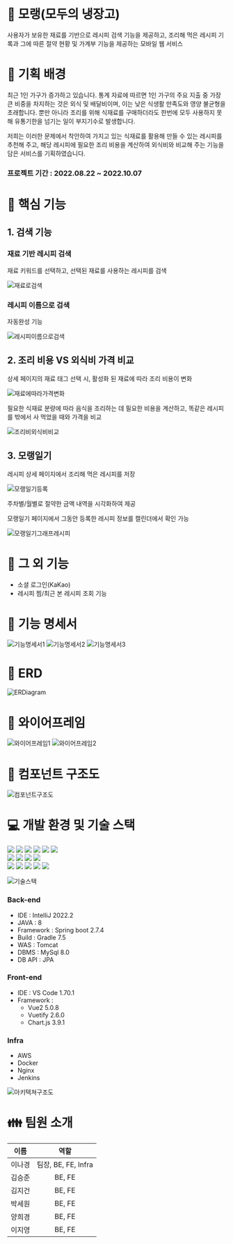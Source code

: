 # 🍴 모랭(모두의 냉장고)
사용자가 보유한 재료를 기반으로 레시피 검색 기능을 제공하고, 조리해 먹은 레시피 기록과 그에 따른 절약 현황 및 가계부 기능을 제공하는 모바일 웹 서비스

# 💭 기획 배경
최근 1인 가구가 증가하고 있습니다. 통계 자료에 따르면 1인 가구의 주요 지출 중 가장 큰 비중을 차지하는 것은 외식 및 배달비이며, 이는 낮은 식생활 만족도와 영양 불균형을 초래합니다. 뿐만 아니라 조리를 위해 식재료를 구매하더라도 한번에 모두 사용하지 못해 유통기한을 넘기는 일이 부지기수로 발생합니다.

저희는 이러한 문제에서 착안하여 가지고 있는 식재료를 활용해 만들 수 있는 레시피를 추천해 주고, 해당 레시피에 필요한 조리 비용을 계산하여 외식비와 비교해 주는 기능을 담은 서비스를 기획하였습니다.

### 프로젝트 기간 : 2022.08.22 ~ 2022.10.07

# 🍴 핵심 기능

## 1. 검색 기능

### 재료 기반 레시피 검색
재료 키워드를 선택하고, 선택된 재료를 사용하는 레시피를 검색

![재료로검색](/uploads/c2033914cdc1ba1eabac494ac5ea1bfb/재료로검색.gif)

### 레시피 이름으로 검색
자동완성 기능

![레시피이름으로검색](/uploads/f6c0c2ff4a7c9ccaf5304b1a7f348df2/레시피이름으로검색.gif)

## 2. 조리 비용 VS 외식비 가격 비교

상세 페이지의 재료 태그 선택 시, 활성화 된 재료에 따라 조리 비용이 변화

![재료에따라가격변화](/uploads/b27afd72a3c4cd03d8e10af1f939e1b8/재료에따라가격변화.gif)

필요한 식재료 분량에 따라 음식을 조리하는 데 필요한 비용을 계산하고, 똑같은 레시피를 밖에서 사 먹었을 때와 가격을 비교

![조리비외식비비교](/uploads/5198fece4017c3a2fc95ca2ffaf911c8/조리비외식비비교.gif)

## 3. 모랭일기

레시피 상세 페이지에서 조리해 먹은 레시피를 저장

![모랭일기등록](/uploads/dfaa82cf1f20efdc9616f19757e7c5b7/모랭일기등록.gif)

주차별/월별로 절약한 금액 내역을 시각화하여 제공

모랭일기 페이지에서 그동안 등록한 레시피 정보를 캘린더에서 확인 가능

![모랭일기그래프레시피](/uploads/6ab92b901a6b3f54a67d2cb9d1c1ae32/모랭일기그래프레시피.gif)

# 🍴 그 외 기능
- 소셜 로그인(KaKao)
- 레시피 찜/최근 본 레시피 조회 기능

# 📃 기능 명세서
![기능명세서1](/uploads/43a7f441ca5a51616442be1b354c711d/기능명세서1.png)
![기능명세서2](/uploads/8adde40cb6e2ca9225dcb418fcad1611/기능명세서2.png)
![기능명세서3](/uploads/5a02783cbc5b6cc328f998843eee469c/기능명세서3.png)

# 📃 ERD
![ERDiagram](/uploads/15bb510ed197f22f77cac5a9c3af0552/ERDiagram.png)

# 📃 와이어프레임
![와이어프레임1](/uploads/7d141b7e39ae84e6b9c25777ff719756/와이어프레임1.png)
![와이어프레임2](/uploads/910a8577f47ab5717968b22e962515f9/와이어프레임2.png)

# 📃 컴포넌트 구조도
![컴포넌트구조도](/uploads/43c53d988e25a01348a5107e19875d96/컴포넌트구조도.png)

# 💻 개발 환경 및 기술 스택
<img src="https://img.shields.io/badge/springboot-6DB33F?style=for-the-badge&logo=springboot&logoColor=white">

<img src="https://img.shields.io/badge/java-007396?style=for-the-badge&logo=java&logoColor=white">

<img src="https://img.shields.io/badge/gradle-02303A?style=for-the-badge&logo=gradle&logoColor=white">

<img src="https://img.shields.io/badge/python-3776AB?style=for-the-badge&logo=python&logoColor=white">

<img src="https://img.shields.io/badge/mysql-4479A1?style=for-the-badge&logo=mysql&logoColor=white">

<img src="https://img.shields.io/badge/Apache Hadoop-66CCFF?style=for-the-badge&logo=ApacheHadoop&logoColor=white">

<br>

<img src="https://img.shields.io/badge/vue.js-4FC08D?style=for-the-badge&logo=vue.js&logoColor=white">

<img src="https://img.shields.io/badge/vuetify-1867C0?style=for-the-badge&logo=Vuetify&logoColor=white">

<img src="https://img.shields.io/badge/javascript-F7DF1E?style=for-the-badge&logo=javascript&logoColor=black">

<img src="https://img.shields.io/badge/css-1572B6?style=for-the-badge&logo=css3&logoColor=white">

<br>

<img src="https://img.shields.io/badge/amazonaws-232F3E?style=for-the-badge&logo=amazonaws&logoColor=white">

<img src="https://img.shields.io/badge/apache tomcat-F8DC75?style=for-the-badge&logo=apachetomcat&logoColor=white">

<img src="https://img.shields.io/badge/NGINX-009639?style=for-the-badge&logo=NGINX&logoColor=white">

<img src="https://img.shields.io/badge/Docker-2496ED?style=for-the-badge&logo=Docker&logoColor=white">

<img src="https://img.shields.io/badge/Jenkins-D24939?style=for-the-badge&logo=Jenkins&logoColor=white">

![기술스택](/uploads/8cc7d2567e076e26eb17f9befa8c8ea3/기술스택.png)

### Back-end
- IDE : IntelliJ 2022.2
- JAVA : 8
- Framework : Spring boot 2.7.4
- Build : Gradle 7.5
- WAS : Tomcat
- DBMS : MySql 8.0
- DB API : JPA

### Front-end
- IDE : VS Code 1.70.1
- Framework :
    - Vue2 5.0.8
    - Vuetify  2.6.0
    - Chart.js 3.9.1

### Infra
- AWS
- Docker
- Nginx
- Jenkins

![아키텍쳐구조도](/uploads/9514988bcc306dba728665bef3493610/아키텍쳐구조도.png)

# 👪 팀원 소개
|**이름**|**역할**|
|:---:|:---:|
|이나경|팀장, BE, FE, Infra|
|김승준|BE, FE|
|김지건|BE, FE|
|박세원|BE, FE|
|양희경|BE, FE|
|이지영|BE, FE|





